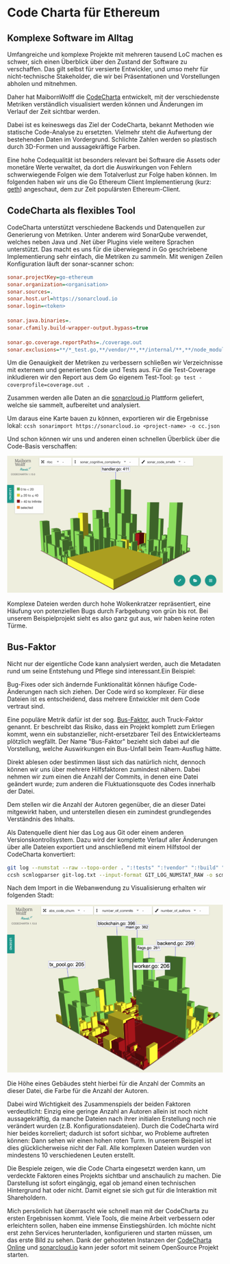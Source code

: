 # Code Charta für Ethereum

## Komplexe Software im Alltag

Umfangreiche und komplexe Projekte mit mehreren tausend LoC machen es schwer, sich einen Überblick über den Zustand der Software zu verschaffen. Das gilt selbst für versierte Entwickler, und umso mehr für nicht-technische Stakeholder, die wir bei Präsentationen und Vorstellungen abholen und mitnehmen.

Daher hat MaibornWolff die [CodeCharta](https://maibornwolff.github.io/codecharta/) entwickelt, mit der verschiedenste Metriken verständlich visualisiert werden können und Änderungen im Verlauf der Zeit sichtbar werden.

Dabei ist es keineswegs das Ziel der CodeCharta, bekannt Methoden wie statische Code-Analyse zu ersetzten. Vielmehr steht die Aufwertung der bestehenden Daten im Vordergrund. Schlichte Zahlen werden so plastisch durch 3D-Formen und aussagekräftige Farben.

Eine hohe Codequalität ist besonders relevant bei Software die Assets oder monetäre Werte verwaltet, da dort die Auswirkungen von Fehlern schwerwiegende Folgen wie dem Totalverlust zur Folge haben können. Im folgenden haben wir uns die Go Ethereum Client Implementierung (kurz: [geth](https://github.com/ethereum/go-ethereum)) angeschaut, dem zur Zeit populärsten Ethereum-Client.

## CodeCharta als flexibles Tool

CodeCharta unterstützt verschiedene Backends und Datenquellen zur Generierung von Metriken. Unter anderem wird SonarQube verwendet, welches neben Java und .Net über Plugins viele weitere Sprachen unterstützt. Das macht es uns für die überwiegend in Go geschriebene Implementierung sehr einfach, die Metriken zu sammeln. Mit wenigen Zeilen Konfiguration läuft der sonar-scanner schon:

```ini
sonar.projectKey=go-ethereum
sonar.organization=<organisation>
sonar.sources=.
sonar.host.url=https://sonarcloud.io
sonar.login=<token>

sonar.java.binaries=.
sonar.cfamily.build-wrapper-output.bypass=true

sonar.go.coverage.reportPaths=./coverage.out
sonar.exclusions=**/*_test.go,**/vendor/**,**/internal/**,**/node_modules/**,crypto/secp256k1/libsecp256k1/src/tests.c,build/**
```

Um die Genauigkeit der Metriken zu verbessern schließen wir Verzeichnisse mit externem und generierten Code und Tests aus.
Für die Test-Coverage inkludieren wir den Report aus dem Go eigenem Test-Tool: ``go test -coverprofile=coverage.out .``

Zusammen werden alle Daten an die [sonarcloud.io](sonarcloud.io) Plattform geliefert, welche sie sammelt, aufbereitet und analysiert.

Um daraus eine Karte bauen zu können, exportieren wir die Ergebnisse lokal: ``ccsh sonarimport https://sonarcloud.io <project-name> -o cc.json``

Und schon können wir uns und anderen einen schnellen Überblick über die Code-Basis verschaffen:

![code_complexity](code_complexity.png)

Komplexe Dateien werden durch hohe Wolkenkratzer repräsentiert, eine Häufung von potenziellen Bugs durch Farbgebung von grün bis rot. Bei unserem Beispielprojekt sieht es also ganz gut aus, wir haben keine roten Türme.

## Bus-Faktor

Nicht nur der eigentliche Code kann analysiert werden, auch die Metadaten rund um seine Entstehung und Pflege sind interessant.Ein Beispiel: 

Bug-Fixes oder sich ändernde Funktionalität können häufige Code-Änderungen nach sich ziehen. Der Code wird so komplexer. Für diese Dateien ist es entscheidend, dass mehrere Entwickler mit dem Code vertraut sind.

Eine populäre Metrik dafür ist der sog. [Bus-Faktor](https://en.wikipedia.org/wiki/Bus_factor), auch Truck-Faktor genannt.
Er beschreibt das Risiko, dass ein Projekt komplett zum Erliegen kommt, wenn ein substanzieller, nicht-ersetzbarer Teil des Entwicklerteams plötzlich wegfällt. Der Name "Bus-Faktor" bezieht sich dabei auf die Vorstellung, welche Auswirkungen ein Bus-Unfall beim Team-Ausflug hätte.

Direkt ablesen oder bestimmen lässt sich das natürlich nicht, dennoch können wir uns über mehrere Hilfsfaktoren zumindest nähern.
Dabei nehmen wir zum einen die Anzahl der Commits, in denen eine Datei geändert wurde; zum anderen die Fluktuationsquote des Codes innerhalb der Datei.

Dem stellen wir die Anzahl der Autoren gegenüber, die an dieser Datei mitgewirkt haben, und unterstellen diesen ein zumindest grundlegendes Verständnis des Inhalts.

Als Datenquelle dient hier das Log aus Git oder einem anderen Versionskontrollsystem.
Dazu wird der komplette Verlauf aller Änderungen über alle Dateien exportiert und anschließend mit einem Hilfstool der CodeCharta konvertiert:

````bash
git log --numstat --raw --topo-order . ":!tests" ":!vendor" ":!build" ":!internal" > git-log.txt
ccsh scmlogparser git-log.txt --input-format GIT_LOG_NUMSTAT_RAW -o scm.json
````

Nach dem Import in die Webanwendung zu Visualisierung erhalten wir folgenden Stadt:

![truck-factor](truck-factor.png)

Die Höhe eines Gebäudes steht hierbei für die Anzahl der Commits an dieser Datei, die Farbe für die Anzahl der Autoren.

Dabei wird Wichtigkeit des Zusammenspiels der beiden Faktoren verdeutlicht: Einzig eine geringe Anzahl an Autoren allein ist noch nicht aussagekräftig, da manche Dateien nach ihrer initialen Erstellung noch nie verändert wurden (z.B. Konfigurationsdateien). Durch die CodeCharta wird hier beides korreliert; dadurch ist sofort sichbar, wo Probleme auftreten können: Dann sehen wir einen hohen roten Turm. In unserem Beispiel ist dies glücklicherweise nicht der Fall. Alle komplexen Dateien wurden von mindestens 10 verschiedenen Leuten erstellt.

Die Bespiele zeigen, wie die Code Charta eingesetzt werden kann, um verdeckte Faktoren eines Projekts sichtbar und anschaulich zu machen. Die Darstellung ist sofort eingängig, egal ob jemand einen technischen Hintergrund hat oder nicht. Damit eignet sie sich gut für die Interaktion mit Shareholdern.

Mich persönlich hat überrascht wie schnell man mit der CodeCharta zu ersten Ergebnissen kommt. Viele Tools, die meine Arbeit verbessern oder erleichtern sollen, haben eine immense Einstiegshürden. Ich möchte nicht erst zehn Services herunterladen, konfigurieren und starten müssen, um das erste Bild zu sehen. Dank der gehosteten Instanzen der [CodeCharta Online](https://maibornwolff.github.io/codecharta/visualization/app/index.html) und [sonarcloud.io](sonarcloud.io) kann jeder sofort mit seinem OpenSource Projekt starten.